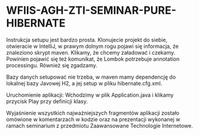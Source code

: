 # WFIIS-AGH-ZTI-SEMINAR-PURE-HIBERNATE

Instrukcja setupu jest bardzo prosta. 
Klonujecie projekt do siebie, otwieracie w IntelliJ, w prawym dolnym rogu pojawi się informacja, że znaleziono skrypt maven. Klikamy, że chcemy załadować i czekamy. 
Powinien pojawić się też komunikat, że Lombok potrzebuje annotation processingu. Również się zgadzamy. 

Bazy danych setupować nie trzeba, w maven mamy dependencję do lokalnej bazy Javowej H2, a jej setup w pliku hibernate.cfg.xml.

Uruchomienie aplikacji: 
Wchodzimy w plik Application.java i klikamy przycisk Play przy definicji klasy. 

Wyjaśnienie wszystkich najważniejszych fragmentów aplikacji zostało omówione w komentarzach w kodzie oraz na prezentacji wykonanej w ramach seminarium z przedmiotu Zaawansowane Technologie Internetowe.

